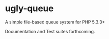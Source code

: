ugly-queue
==========

A simple file-based queue system for PHP 5.3.3+

Documentation and Test suites forthcoming.